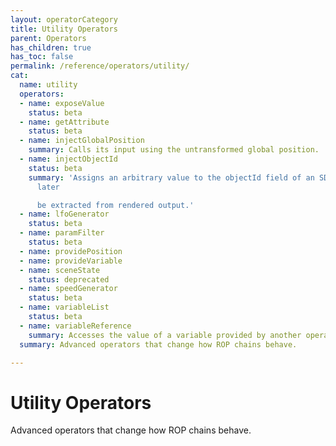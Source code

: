 ```yaml
---
layout: operatorCategory
title: Utility Operators
parent: Operators
has_children: true
has_toc: false
permalink: /reference/operators/utility/
cat:
  name: utility
  operators:
  - name: exposeValue
    status: beta
  - name: getAttribute
    status: beta
  - name: injectGlobalPosition
    summary: Calls its input using the untransformed global position.
  - name: injectObjectId
    status: beta
    summary: 'Assigns an arbitrary value to the objectId field of an SDF, which can
      later

      be extracted from rendered output.'
  - name: lfoGenerator
    status: beta
  - name: paramFilter
    status: beta
  - name: providePosition
  - name: provideVariable
  - name: sceneState
    status: deprecated
  - name: speedGenerator
    status: beta
  - name: variableList
    status: beta
  - name: variableReference
    summary: Accesses the value of a variable provided by another operator.
  summary: Advanced operators that change how ROP chains behave.

---
```


# Utility Operators

Advanced operators that change how ROP chains behave.
